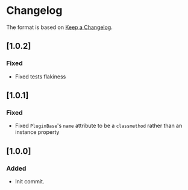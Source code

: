 # Changelog

The format is based on [Keep a Changelog](https://keepachangelog.com/en/1.0.0/).

## [1.0.2]
### Fixed
- Fixed tests flakiness

## [1.0.1]
### Fixed
- Fixed `PluginBase`'s `name` attribute to be a `classmethod` rather than an instance property

## [1.0.0]
### Added
- Init commit.
